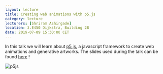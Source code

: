 ```yaml
---
layout: lecture
title: Creating web animations with p5.js
category: lecture
lecturers: [Shriram Ashirgade]
location: 3.E450 Dijkstra, Building 28 
date: 2019-07-09 15:30:00 CET
---
```


In this talk we will learn about [p5.js], a javascript framework to create web animations and generative artworks.
The slides used during the talk can be found [here] !

![p5js](/images/p5js.jpg)

[p5.js]:https://p5js.org/
[here]:https://shrirambo.github.io/bananaTalk-p5js/#/